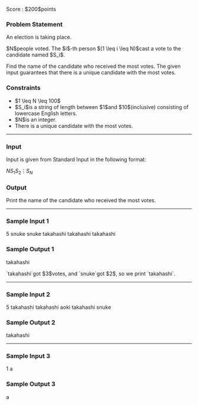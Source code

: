 
<div>

<span>

<span>

<p>
Score : $200$points
</p>

<div>

<section>

### **Problem Statement**

<p>
An election is taking place.
</p>

<p>
$N$people voted. The $i$-th person $(1 \leq i \leq N)$cast a vote to the candidate named $S_i$.
</p>

<p>
Find the name of the candidate who received the most votes. The given input guarantees that there is a unique candidate with the most votes.
</p>

</section>

</div>

<div>

<section>

### **Constraints**

<ul>

<li>
$1 \leq N \leq 100$
</li>

<li>
$S_i$is a string of length between $1$and $10$(inclusive) consisting of lowercase English letters. 
</li>

<li>
$N$is an integer.
</li>

<li>
There is a unique candidate with the most votes.
</li>

</ul>

</section>

</div>

---

<div>

<div>

<section>

### **Input**

<p>
Input is given from Standard Input in the following format:
</p>

<div>

$N$$S_1$$S_2$$\vdots$$S_N$
</div>

</section>

</div>

<div>

<section>

### **Output**

<p>
Print the name of the candidate who received the most votes.
</p>

</section>

</div>

</div>

---

<div>

<section>

### **Sample Input 1**

<div>

5
snuke
snuke
takahashi
takahashi
takahashi

</div>

</section>

</div>

<div>

<section>

### **Sample Output 1**

<div>

takahashi

</div>

<p>
`takahashi`got $3$votes, and `snuke`got $2$, so we print `takahashi`.
</p>

</section>

</div>

---

<div>

<section>

### **Sample Input 2**

<div>

5
takahashi
takahashi
aoki
takahashi
snuke

</div>

</section>

</div>

<div>

<section>

### **Sample Output 2**

<div>

takahashi

</div>

</section>

</div>

---

<div>

<section>

### **Sample Input 3**

<div>

1
a

</div>

</section>

</div>

<div>

<section>

### **Sample Output 3**

<div>

a

</div>

</section>

</div>

</span>

</span>

</div>
